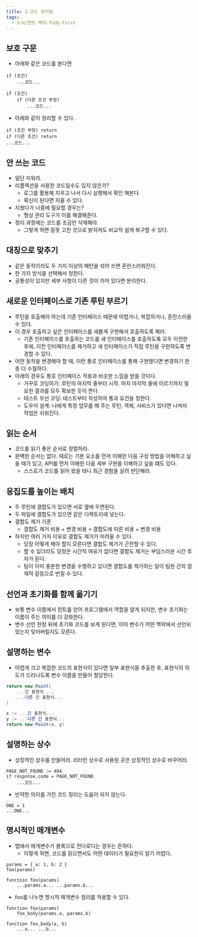 ```yaml
---
title: 1-코드 정리법
tags:
  - 도서/켄트-백의-Tidy-First
---
```

## 보호 구문

- 아래와 같은 코드를 본다면

```
if (조건)
	...코드...
```

```
if (조건)
	if (다른 조건 부정)
		...코드...
```

- 아래와 같이 정리할 수 있다.

```
if (조건 부정) return
if (다른 조건) return
...코드...
```

## 안 쓰는 코드

- 일단 지워라.
- 리플렉션을 사용한 코드일수도 있지 않은가?
	- 로그를 활용해 지우고 나서 다시 실행해서 확인 해본다.
	- 확신이 된다면 지울 수 있다.
- 지웠다가 나중에 필요할 경우는?
	- 형상 관리 도구가 이를 해결해준다.
- 정리 과정에는 코드를 조금만 삭제해라.
	- 그렇게 하면 잘못 고친 것으로 밝혀져도 비교적 쉽게 복구할 수 있다.

## 대칭으로 맞추기

- 같은 동작이라도 두 가지 이상의 패턴을 섞어 쓰면 혼란스러워진다.
- 한 가지 방식을 선택해서 정한다.
- 공통성이 있지만 세부 사항이 다른 것이 끼어 있다면 분리한다.

## 새로운 인터페이스로 기존 루틴 부르기

- 루틴을 호출해야 하는데 기존 인터페이스 때문에 어렵거나, 복잡하거나, 혼란스러울 수 있다.
- 이 경우 호출하고 싶은 인터페이스를 새롭게 구현해서 호출하도록 해라.
	- 기존 인터페이스를 호출하는 코드를 새 인터페이스를 호출하도록 모두 이전한 후에, 이전 인터페이스를 제거하고 새 인터페이스가 직접 루틴을 구현하도록 변경할 수 있다.
- 어떤 동작을 변경해야 할 때, 이런 통로 인터페이스를 통해 구현했다면 변경하기 한층 더 수월하다.
- 아래의 경우도 통로 인터페이스 적용과 비슷한 느낌을 받을 것이다.
	- 거꾸로 코딩하기: 루틴의 마지막 줄부터 시작. 마치 마지막 줄에 이르기까지 필요한 결과를 모두 확보한 듯이 짠다.
	- 테스트 우선 코딩: 테스트부터 작성하여 통과 요건을 정한다.
	- 도우미 설계: 나에게 특정 업무를 해 주는 루틴, 객체, 서비스가 있다면 나머지 작업은 쉬워진다.

## 읽는 순서

- 코드를 읽기 좋은 순서로 정렬하라.
- 완벽한 순서는 없다. 때로는 기본 요소를 먼저 이해한 다음 구성 방법을 이해하고 싶을 때가 있고, API를 먼저 이해한 다음 세부 구현을 이해하고 싶을 떄도 있다.
	- 스스로가 코드를 읽어 왔을 테니 최근 경험을 살려 판단해라.

## 응집도를 높이는 배치

- 두 루틴에 결합도가 있으면 서로 옆에 두면된다.
- 두 파일에 결합도가 있으면 같은 디렉토리에 넣는다.
- 결합도 제거 기준
	- 결합도 제거 비용 + 변경 비용 < 결합도에 따른 비용 + 변경 비용
- 하지만 여러 가지 이유로 결합도 제거가 어려울 수 있다.
	- 당장 어떻게 해야 할지 모른다면 결합도 제거가 곤란할 수 있다.
	- 할 수 있더라도 당장은 시간적 여유가 없다면 결합도 제거는 부담스러운 시간 투자가 된다.
	- 팀이 이미 충분한 변경을 수행하고 있다면 결합도를 제거하는 일이 팀원 간의 잠재적 갈등으로 번질 수 있다.

## 선언과 초기화를 함께 옮기기

- 보통 변수 이름에서 힌트를 얻어 프로그램에서 역할을 알게 되지만, 변수 초기화는 이름이 주는 의미를 더 강화한다.
- 변수 선언 한참 뒤에 초기화 코드를 보게 된다면, 이미 변수가 어떤 맥락에서 선언되었는지 잊어버릴지도 모른다.

## 설명하는 변수

- 어렵게 크고 복잡한 코드의 표현식이 있다면 일부 표현식을 추출한 후, 표현식의 의도가 드러나도록 변수 이름을 만들어 할당한다.

```C#
return new Point(
	...긴 표현식...,
	...다른 긴 표현식...
)
```

```C#
x := ...긴 표현식...
y := ...다른 긴 표현식...
return new Point(x, y)
```

## 설명하는 상수

- 상징적인 상수를 만들어라. 리터런 상수로 사용된 곳은 상징적인 상수로 바꾸어라.

```
PAGE_NOT_FOUND := 404
if response.code = PAGE_NOT_FOUND
	...코드...
```


- 빈약한 의미를 가진 코드 정리는 도움이 되지 않는다.

```
ONE = 1
...ONE...
```

##  명시적인 매개변수

- 맵에서 매개변수가 블록으로 전다로디는 경우는 흔하다.
	- 이렇게 하면, 코드를 읽으면서도 어떤 데이터가 필요한지 알기 어렵다.

```
params = { a: 1, b: 2 }
foo(params)

functoin foo(params)
	...params.a... ...params.b...
```

- foo를 나누면 명시적 매개변수 정리를 적용할 수 있다.

```
function foo(params)
	foo_body(params.a, params.b)
	
function foo_body(a, b)
	...a... ...b...
```
